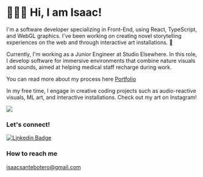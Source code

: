 # 👨🏿‍💻 Hi, I am Isaac!

I'm a software developer specializing in Front-End, using React, TypeScript, and WebGL graphics. I've been working on creating novel storytelling experiences on the web and through interactive art installations. 🌌 

Currently, I'm working as a Junior Engineer at Studio Elsewhere. In this role, I develop software for immersive environments that combine nature visuals and sounds, aimed at helping medical staff recharge during work.

You can read more about my process here [Portfolio](https://isaacsante.com)

In my free time, I engage in creative coding projects such as audio-reactive visuals, ML art, and interactive installations. Check out my art on Instagram!

<a href="https://www.instagram.com/isaac.sante.studio/"> <img src="https://img.shields.io/badge/Instagram-E4405F?style=for-the-badge&logo=instagram&logoColor=white" /> </a>

### Let's connect!
[![Linkedin Badge](https://img.shields.io/badge/-Isaac_Sante-blue?style=flat-square&logo=Linkedin&logoColor=white)](https://www.linkedin.com/in/isaac-sante-231765133)

### How to reach me
isaacsantebotero@gmail.com


<!--
**IsaacSante/IsaacSante** is a ✨ _special_ ✨ repository because its `README.md` (this file) appears on your GitHub profile.

Here are some ideas to get you started:

- 🔭 I’m currently working on ...
- 🌱 I’m currently learning ...
- 👯 I’m looking to collaborate on ...
- 🤔 I’m looking for help with ...
- 💬 Ask me about ...
- 📫 How to reach me: ...
- 😄 Pronouns: ...
- ⚡ Fun fact: ...
  -->
